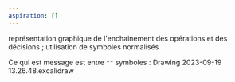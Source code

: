 ```yaml
---
aspiration: []
---
```

représentation graphique de l'enchainement des opérations et des décisions ; utilisation de symboles normalisés

Ce qui est message est entre `""`
symboles : Drawing 2023-09-19 13.26.48.excalidraw